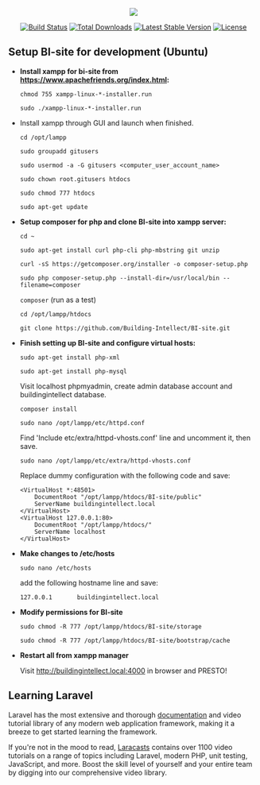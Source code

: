 <p align="center"><img src="https://laravel.com/assets/img/components/logo-laravel.svg"></p>

<p align="center">
<a href="https://travis-ci.org/laravel/framework"><img src="https://travis-ci.org/laravel/framework.svg" alt="Build Status"></a>
<a href="https://packagist.org/packages/laravel/framework"><img src="https://poser.pugx.org/laravel/framework/d/total.svg" alt="Total Downloads"></a>
<a href="https://packagist.org/packages/laravel/framework"><img src="https://poser.pugx.org/laravel/framework/v/stable.svg" alt="Latest Stable Version"></a>
<a href="https://packagist.org/packages/laravel/framework"><img src="https://poser.pugx.org/laravel/framework/license.svg" alt="License"></a>
</p>

## Setup BI-site for development (Ubuntu)

- **Install xampp for bi-site from https://www.apachefriends.org/index.html:**


  ```chmod 755 xampp-linux-*-installer.run```

  ```sudo ./xampp-linux-*-installer.run```

- Install xampp through GUI and launch when finished.


  ```cd /opt/lampp```

  ```sudo groupadd gitusers```

  ```sudo usermod -a -G gitusers <computer_user_account_name>```

  ```sudo chown root.gitusers htdocs```

  ```sudo chmod 777 htdocs```

  ```sudo apt-get update```

- **Setup composer for php and clone BI-site into xampp server:**


  ```cd ~```

  ```sudo apt-get install curl php-cli php-mbstring git unzip```

  ```curl -sS https://getcomposer.org/installer -o composer-setup.php```

  ```sudo php composer-setup.php --install-dir=/usr/local/bin --filename=composer```

  ```composer``` (run as a test)

  ```cd /opt/lampp/htdocs```

  ```git clone https://github.com/Building-Intellect/BI-site.git```

- **Finish setting up BI-site and configure virtual hosts:**


  ```sudo apt-get install php-xml```

  ```sudo apt-get install php-mysql```

  Visit localhost phpmyadmin, create admin database account and buildingintellect database.

  ```composer install```

  ```sudo nano /opt/lampp/etc/httpd.conf```

  Find 'Include etc/extra/httpd-vhosts.conf' line and uncomment it, then save.

  ```sudo nano /opt/lampp/etc/extra/httpd-vhosts.conf```

  Replace dummy configuration with the following code and save:
  ```
  <VirtualHost *:48501>
      DocumentRoot "/opt/lampp/htdocs/BI-site/public"
      ServerName buildingintellect.local
  </VirtualHost>
  <VirtualHost 127.0.0.1:80>
      DocumentRoot "/opt/lampp/htdocs/"
      ServerName localhost
  </VirtualHost>
  ```

- **Make changes to /etc/hosts**

  ```sudo nano /etc/hosts```

  add the following hostname line and save:

  ```127.0.0.1       buildingintellect.local```

- **Modify permissions for BI-site**

  ```sudo chmod -R 777 /opt/lampp/htdocs/BI-site/storage```

  ```sudo chmod -R 777 /opt/lampp/htdocs/BI-site/bootstrap/cache```

- **Restart all from xampp manager**

  Visit http://buildingintellect.local:4000 in browser and PRESTO!

## Learning Laravel

Laravel has the most extensive and thorough [documentation](https://laravel.com/docs) and video tutorial library of any modern web application framework, making it a breeze to get started learning the framework.

If you're not in the mood to read, [Laracasts](https://laracasts.com) contains over 1100 video tutorials on a range of topics including Laravel, modern PHP, unit testing, JavaScript, and more. Boost the skill level of yourself and your entire team by digging into our comprehensive video library.
